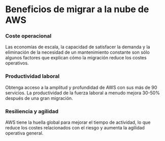 # Beneficios de migrar a la nube de AWS

### **Coste operacional**

Las economías de escala, la capacidad de satisfacer la demanda y la eliminación de la necesidad de un mantenimiento constante son sólo algunos factores que explican cómo la migración reduce los costes operativos.

### **Productividad laboral**

Obtenga acceso a la amplitud y profundidad de AWS con sus más de 90 servicios. La productividad de la fuerza laboral a menudo mejora 30-50% después de una gran migración.

### **Resiliencia y agilidad**

AWS tiene la huella global para mejorar el tiempo de actividad, lo que reduce los costes relacionados con el riesgo y aumenta la agilidad operativa general.